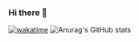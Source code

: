 ### Hi there 👋

[![wakatime](https://wakatime.com/badge/user/0a4ff8ad-2a48-4216-80b2-772b9251efb9.svg)](https://wakatime.com/@0a4ff8ad-2a48-4216-80b2-772b9251efb9)
![Anurag's GitHub stats](https://github-readme-stats.vercel.app/api?username=pugafran&count_private=true)

<!--
**pugafran/pugafran** is a ✨ _special_ ✨ repository because its `README.md` (this file) appears on your GitHub profile.

Here are some ideas to get you started:

- 🔭 I’m currently working on ...
- 🌱 I’m currently learning ...
- 👯 I’m looking to collaborate on ...
- 🤔 I’m looking for help with ...
- 💬 Ask me about ...
- 📫 How to reach me: ...
- 😄 Pronouns: ...
- ⚡ Fun fact: ...
-->
